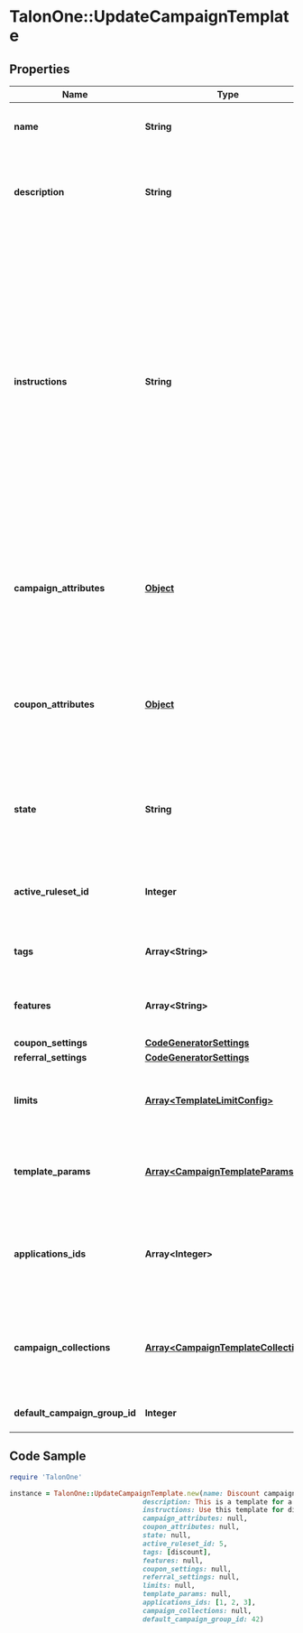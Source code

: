 # TalonOne::UpdateCampaignTemplate

## Properties

Name | Type | Description | Notes
------------ | ------------- | ------------- | -------------
**name** | **String** | The campaign template name. | 
**description** | **String** | Customer-facing text that explains the objective of the template. | 
**instructions** | **String** | Customer-facing text that explains how to use the template. For example, you can use this property to explain the available attributes of this template, and how they can be modified when a user uses this template to create a new campaign. | 
**campaign_attributes** | [**Object**](.md) | The campaign attributes that campaigns created from this template will have by default. | [optional] 
**coupon_attributes** | [**Object**](.md) | The campaign attributes that coupons created from this template will have by default. | [optional] 
**state** | **String** | Only campaign templates in &#39;available&#39; state may be used to create campaigns. | 
**active_ruleset_id** | **Integer** | The ID of the ruleset this campaign template will use. | [optional] 
**tags** | **Array&lt;String&gt;** | A list of tags for the campaign template. | [optional] 
**features** | **Array&lt;String&gt;** | A list of features for the campaign template. | [optional] 
**coupon_settings** | [**CodeGeneratorSettings**](CodeGeneratorSettings.md) |  | [optional] 
**referral_settings** | [**CodeGeneratorSettings**](CodeGeneratorSettings.md) |  | [optional] 
**limits** | [**Array&lt;TemplateLimitConfig&gt;**](TemplateLimitConfig.md) | The set of limits that operate for this campaign template. | [optional] 
**template_params** | [**Array&lt;CampaignTemplateParams&gt;**](CampaignTemplateParams.md) | Fields which can be used to replace values in a rule. | [optional] 
**applications_ids** | **Array&lt;Integer&gt;** | A list of IDs of the Applications that are subscribed to this campaign template. | 
**campaign_collections** | [**Array&lt;CampaignTemplateCollection&gt;**](CampaignTemplateCollection.md) | The campaign collections from the blueprint campaign for the template. | [optional] 
**default_campaign_group_id** | **Integer** | The default campaign group ID. | [optional] 

## Code Sample

```ruby
require 'TalonOne'

instance = TalonOne::UpdateCampaignTemplate.new(name: Discount campaign,
                                 description: This is a template for a discount campaign.,
                                 instructions: Use this template for discount campaigns. Set the campaign properties according to the campaign goals, and don&#39;t forget to set an end date.,
                                 campaign_attributes: null,
                                 coupon_attributes: null,
                                 state: null,
                                 active_ruleset_id: 5,
                                 tags: [discount],
                                 features: null,
                                 coupon_settings: null,
                                 referral_settings: null,
                                 limits: null,
                                 template_params: null,
                                 applications_ids: [1, 2, 3],
                                 campaign_collections: null,
                                 default_campaign_group_id: 42)
```


